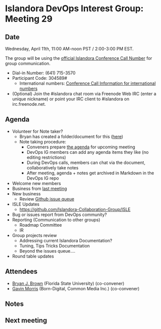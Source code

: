 # Islandora DevOps Interest Group: Meeting 29

## Date
Wednesday, April 11th, 11:00 AM-noon PST / 2:00-3:00 PM EST.

The group will be using the [official Islandora Conference Call Number](https://www.freeconferencecallhd.com/webrtc) for group communication.   
- Dial-in Number: (641) 715-3570    
- Participant Code: 304589#   
  - International numbers: [Conference Call Information for international numbers](https://github.com/Islandora-CLAW/CLAW/wiki/Conference-Call-Information)    
- (Optional) Join the #islandora chat room via Freenode Web IRC (enter a unique nickname) or point your IRC client to #islandora on irc.freenode.net.

## Agenda
- Volunteer for Note taker?    
  - Bryan has created a folder/document for this ([here](http://bit.ly/devops-agenda))   
  - Note taking procedure:   
    - Conveners prepare [the agenda](http://bit.ly/devops-agenda) for upcoming meeting   
    - DevOps IG members can add any agenda items they like (no editing restrictions)   
    - During DevOps calls, members can chat via the document, collaboratively take notes  
    - After meeting, agenda + notes get archived in Markdown in the DevOps IG repo   
- Welcome new members   
- Business from [last meeting](https://github.com/islandora-interest-groups/Islandora-DevOps-Interest-Group/blob/main/meetings/28.md)   
- New business   
  - Review [Github issue queue](https://github.com/islandora-interest-groups/Islandora-DevOps-Interest-Group/issues)   
- ISLE Updates  
  - https://github.com/Islandora-Collaboration-Group/ISLE   
- Bug or issues report from DevOps community?  
- Reporting (Communication to other groups)   
  * Roadmap Committee  
  * IR   
- Group projects review   
  * Addressing current Islandora Documentation?  
  * Tuning, Tips Tricks Documentation   
  * Beyond the issues queue....  
- Round table updates   

## Attendees
- [Bryan J. Brown](https://github.com/bryjbrown) (Florida State University) (co-convener)
- [Gavin Morris](https://github.com/g7morris) (Born-Digital, Common Media Inc.) (co-convener)

## Notes


## Next meeting
